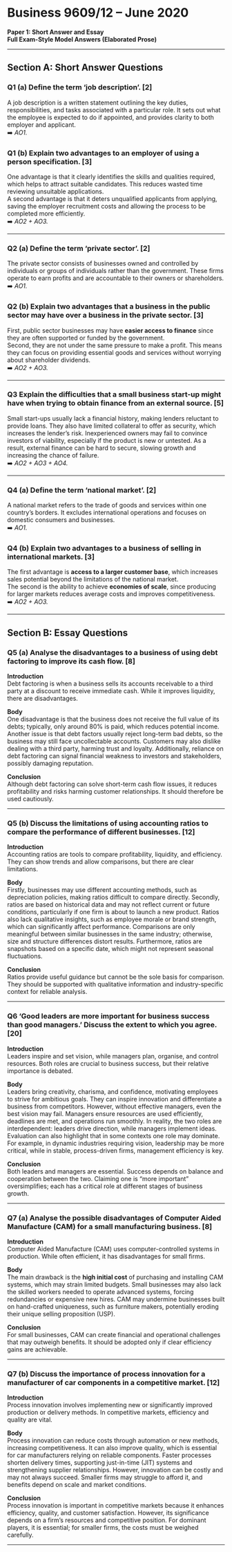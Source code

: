 # Business 9609/12 – June 2020
**Paper 1: Short Answer and Essay**  
**Full Exam-Style Model Answers (Elaborated Prose)**

---

## Section A: Short Answer Questions

### Q1 (a) Define the term ‘job description’. [2]  
A job description is a written statement outlining the key duties, responsibilities, and tasks associated with a particular role. It sets out what the employee is expected to do if appointed, and provides clarity to both employer and applicant.  
➡️ *AO1.*

### Q1 (b) Explain two advantages to an employer of using a person specification. [3]  
One advantage is that it clearly identifies the skills and qualities required, which helps to attract suitable candidates. This reduces wasted time reviewing unsuitable applications.  
A second advantage is that it deters unqualified applicants from applying, saving the employer recruitment costs and allowing the process to be completed more efficiently.  
➡️ *AO2 + AO3.*

---

### Q2 (a) Define the term ‘private sector’. [2]  
The private sector consists of businesses owned and controlled by individuals or groups of individuals rather than the government. These firms operate to earn profits and are accountable to their owners or shareholders.  
➡️ *AO1.*

### Q2 (b) Explain two advantages that a business in the public sector may have over a business in the private sector. [3]  
First, public sector businesses may have **easier access to finance** since they are often supported or funded by the government.  
Second, they are not under the same pressure to make a profit. This means they can focus on providing essential goods and services without worrying about shareholder dividends.  
➡️ *AO2 + AO3.*

---

### Q3 Explain the difficulties that a small business start-up might have when trying to obtain finance from an external source. [5]  
Small start-ups usually lack a financial history, making lenders reluctant to provide loans. They also have limited collateral to offer as security, which increases the lender’s risk. Inexperienced owners may fail to convince investors of viability, especially if the product is new or untested. As a result, external finance can be hard to secure, slowing growth and increasing the chance of failure.  
➡️ *AO2 + AO3 + AO4.*

---

### Q4 (a) Define the term ‘national market’. [2]  
A national market refers to the trade of goods and services within one country’s borders. It excludes international operations and focuses on domestic consumers and businesses.  
➡️ *AO1.*

### Q4 (b) Explain two advantages to a business of selling in international markets. [3]  
The first advantage is **access to a larger customer base**, which increases sales potential beyond the limitations of the national market.  
The second is the ability to achieve **economies of scale**, since producing for larger markets reduces average costs and improves competitiveness.  
➡️ *AO2 + AO3.*

---

## Section B: Essay Questions

### Q5 (a) Analyse the disadvantages to a business of using debt factoring to improve its cash flow. [8]

**Introduction**  
Debt factoring is when a business sells its accounts receivable to a third party at a discount to receive immediate cash. While it improves liquidity, there are disadvantages.  

**Body**  
One disadvantage is that the business does not receive the full value of its debts; typically, only around 80% is paid, which reduces potential income. Another issue is that debt factors usually reject long-term bad debts, so the business may still face uncollectable accounts. Customers may also dislike dealing with a third party, harming trust and loyalty. Additionally, reliance on debt factoring can signal financial weakness to investors and stakeholders, possibly damaging reputation.  

**Conclusion**  
Although debt factoring can solve short-term cash flow issues, it reduces profitability and risks harming customer relationships. It should therefore be used cautiously.  

---

### Q5 (b) Discuss the limitations of using accounting ratios to compare the performance of different businesses. [12]

**Introduction**  
Accounting ratios are tools to compare profitability, liquidity, and efficiency. They can show trends and allow comparisons, but there are clear limitations.  

**Body**  
Firstly, businesses may use different accounting methods, such as depreciation policies, making ratios difficult to compare directly. Secondly, ratios are based on historical data and may not reflect current or future conditions, particularly if one firm is about to launch a new product. Ratios also lack qualitative insights, such as employee morale or brand strength, which can significantly affect performance. Comparisons are only meaningful between similar businesses in the same industry; otherwise, size and structure differences distort results. Furthermore, ratios are snapshots based on a specific date, which might not represent seasonal fluctuations.  

**Conclusion**  
Ratios provide useful guidance but cannot be the sole basis for comparison. They should be supported with qualitative information and industry-specific context for reliable analysis.  

---

### Q6 ‘Good leaders are more important for business success than good managers.’ Discuss the extent to which you agree. [20]

**Introduction**  
Leaders inspire and set vision, while managers plan, organise, and control resources. Both roles are crucial to business success, but their relative importance is debated.  

**Body**  
Leaders bring creativity, charisma, and confidence, motivating employees to strive for ambitious goals. They can inspire innovation and differentiate a business from competitors. However, without effective managers, even the best vision may fail. Managers ensure resources are used efficiently, deadlines are met, and operations run smoothly. In reality, the two roles are interdependent: leaders drive direction, while managers implement ideas.  
Evaluation can also highlight that in some contexts one role may dominate. For example, in dynamic industries requiring vision, leadership may be more critical, while in stable, process-driven firms, management efficiency is key.  

**Conclusion**  
Both leaders and managers are essential. Success depends on balance and cooperation between the two. Claiming one is “more important” oversimplifies; each has a critical role at different stages of business growth.  

---

### Q7 (a) Analyse the possible disadvantages of Computer Aided Manufacture (CAM) for a small manufacturing business. [8]

**Introduction**  
Computer Aided Manufacture (CAM) uses computer-controlled systems in production. While often efficient, it has disadvantages for small firms.  

**Body**  
The main drawback is the **high initial cost** of purchasing and installing CAM systems, which may strain limited budgets. Small businesses may also lack the skilled workers needed to operate advanced systems, forcing redundancies or expensive new hires. CAM may undermine businesses built on hand-crafted uniqueness, such as furniture makers, potentially eroding their unique selling proposition (USP).  

**Conclusion**  
For small businesses, CAM can create financial and operational challenges that may outweigh benefits. It should be adopted only if clear efficiency gains are achievable.  

---

### Q7 (b) Discuss the importance of process innovation for a manufacturer of car components in a competitive market. [12]

**Introduction**  
Process innovation involves implementing new or significantly improved production or delivery methods. In competitive markets, efficiency and quality are vital.  

**Body**  
Process innovation can reduce costs through automation or new methods, increasing competitiveness. It can also improve quality, which is essential for car manufacturers relying on reliable components. Faster processes shorten delivery times, supporting just-in-time (JIT) systems and strengthening supplier relationships. However, innovation can be costly and may not always succeed. Smaller firms may struggle to afford it, and benefits depend on scale and market conditions.  

**Conclusion**  
Process innovation is important in competitive markets because it enhances efficiency, quality, and customer satisfaction. However, its significance depends on a firm’s resources and competitive position. For dominant players, it is essential; for smaller firms, the costs must be weighed carefully.  

---
